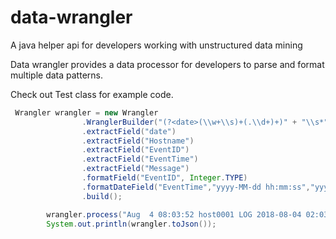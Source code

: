 # data-wrangler
A java helper api for developers working with unstructured data mining

Data wrangler provides a data processor for developers to parse and format multiple data patterns.

Check out Test class for example code. 

```java
 Wrangler wrangler = new Wrangler
                .WranglerBuilder("(?<date>(\\w+\\s)+(.\\d+)+)" + "\\s*" + "(?<loggingHost>[A-Za-z0-9._%-]+)" + "\\s*" + "(?<info1>[A-Za-z0-9._%-]+)" +"\\s*"+"(?<EventTime>(\\d+\\W+\\d)+\\d)" +"\\s*"+"(;\"*)(((?<EventType>(.*?))\\\"*;))"+"\\s*"+"(\"*)(((?<Severity>(.*?))\\\"*;))"+"\\s*"+"(\"*)(((?<Channel>(.*?))\\\"*;))"+"\\s*"+"(\"*)(((?<Hostname>(.*?))\\\"*;))"+"\\s*"+"(\"*)(((?<EventID>(.*?))\\\"*;))"+"\\s*"+"(\"*)(((?<SourceName>(.*?))\\\"*;))"+"\\s*"+"(\"*)(((?<AccountName>(.*?))\\\"*;))"+"\\s*"+"(\"*)(((?<AccountType>(.*?))\\\"*;))"+"\\s*"+"(\"*)(((?<Domain>(.*?))\\\"*;))"+ "\\s*" + "(\"*)(?<Message>(.*))" )
                .extractField("date")
                .extractField("Hostname")
                .extractField("EventID")
                .extractField("EventTime")
                .extractField("Message")
                .formatField("EventID", Integer.TYPE)
                .formatDateField("EventTime","yyyy-MM-dd hh:mm:ss","yyyy-MMM-dd hh:mm:ss")
                .build();

        wrangler.process("Aug  4 08:03:52 host0001 LOG 2018-08-04 02:03:52;\"Application\";\"INFO\";\"next-gen\";\"host0001\";8347;\"next-gen\";\"-\";\"-\";\"-\";\"The service is alive.\"");
        System.out.println(wrangler.toJson());
```
